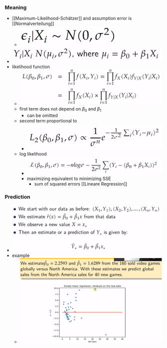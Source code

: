 ### Meaning
+ [[Maximum-Likelihood-Schätzer]] and assumption error is [[Normalverteilung]]
	+ ![](Pasted%20image%2020230116151211.png)
+ ![](Pasted%20image%2020230116151241.png)
+ likelihood function
	+ ![](Pasted%20image%2020230116151251.png)
	+ first term does not depend on $\beta_0$ and $\beta_1$
		+ can be omitted
	+ second term proportional to
		+ ![](Pasted%20image%2020230116151343.png)
	+ log likelihood
		+ ![](Pasted%20image%2020230116151358.png)
		+ maximizing equivalent to minimizing SSE
			+ sum of squared errors [[Lineare Regression]]

### Prediction
+ ![](Pasted%20image%2020230116151520.png)
+ example
	+ ![](Pasted%20image%2020230116151611.png)


